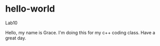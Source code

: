 # hello-world
Lab10

Hello, my name is Grace. I'm doing this for my c++ coding class.
Have a great day.
